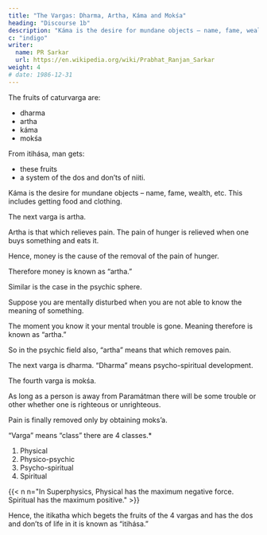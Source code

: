 ```yaml
---
title: "The Vargas: Dharma, Artha, Káma and Mokśa"
heading: "Discourse 1b"
description: "Káma is the desire for mundane objects – name, fame, wealth, etc. This includes getting food and clothing."
c: "indigo"
writer:
  name: PR Sarkar
  url: https://en.wikipedia.org/wiki/Prabhat_Ranjan_Sarkar
weight: 4
# date: 1986-12-31
---
```



 <!-- is that itikathá from which a man gets  -->

The fruits of caturvarga are:
- dharma
- artha
- káma
- mokśa

From itihása, man gets:
- these fruits
- a system of the dos and don’ts of niiti.

Káma is the desire for mundane objects – name, fame, wealth, etc. This includes getting food and clothing.

The next varga is artha.

Artha is that which relieves pain. The pain of hunger is relieved when one buys something and eats it. 

Hence, money is the cause of the removal of the pain of hunger.

Therefore money is known as “artha.” 

Similar is the case in the psychic sphere.

Suppose you are mentally disturbed when you are not able to know the meaning of something. 

The moment you know it your mental trouble is gone. Meaning therefore is known as “artha.” 

So in the psychic field also, “artha” means that which removes pain.

The next varga is dharma. “Dharma” means psycho-spiritual development.

The fourth varga is mokśa. 

As long as a person is away from Paramátman there will be some trouble or other whether one is righteous or unrighteous.

Pain is finally removed only by obtaining moks’a.

“Varga” means “class” there are 4 classes.*

1. Physical
2. Physico-psychic
3. Psycho-spiritual
4. Spiritual

{{< n n="In Superphysics, Physical has the maximum negative force. Spiritual has the maximum positive." >}}

Hence, the itikatha which begets the fruits of the 4 vargas and has the dos and don’ts of life in it is known as “itihása.” 
